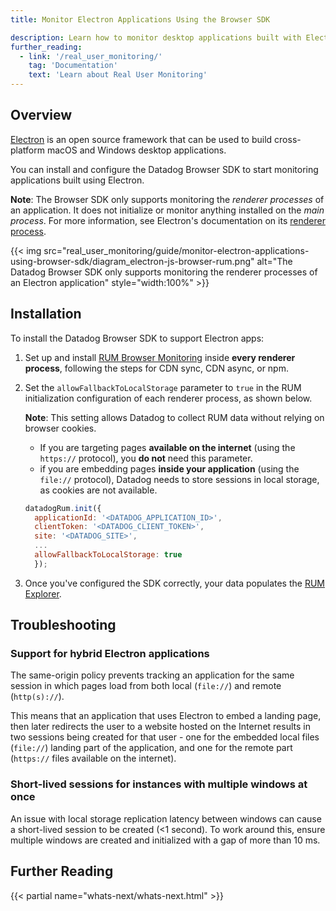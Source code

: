 ```yaml
---
title: Monitor Electron Applications Using the Browser SDK

description: Learn how to monitor desktop applications built with Electron through the browser RUM SDK.
further_reading:
  - link: '/real_user_monitoring/'
    tag: 'Documentation'
    text: 'Learn about Real User Monitoring'
---
```


## Overview

[Electron][1] is an open source framework that can be used to build cross-platform macOS and Windows desktop applications.

You can install and configure the Datadog Browser SDK to start monitoring applications built using Electron.

**Note**: The Browser SDK only supports monitoring the *renderer processes* of an application. It does not initialize or monitor anything installed on the *main process*. For more information, see Electron's documentation on its [renderer process][3].

{{< img src="real_user_monitoring/guide/monitor-electron-applications-using-browser-sdk/diagram_electron-js-browser-rum.png" alt="The Datadog Browser SDK only supports monitoring the renderer processes of an Electron application" style="width:100%" >}}

## Installation

To install the Datadog Browser SDK to support Electron apps:

1. Set up and install [RUM Browser Monitoring][2] inside **every renderer process**, following the steps for CDN sync, CDN async, or npm.

2. Set the `allowFallbackToLocalStorage` parameter to `true` in the RUM initialization configuration of each renderer process, as shown below.

   **Note**: This setting allows Datadog to collect RUM data without relying on browser cookies.

   - If you are targeting pages **available on the internet** (using the `https://` protocol), you **do not** need this parameter.
   - if you are embedding pages **inside your application** (using the `file://` protocol), Datadog needs to store sessions in local storage, as cookies are not available.

   ```javascript
   datadogRum.init({
     applicationId: '<DATADOG_APPLICATION_ID>',
     clientToken: '<DATADOG_CLIENT_TOKEN>',
     site: '<DATADOG_SITE>',
     ...
     allowFallbackToLocalStorage: true
     });
   ```

3. Once you've configured the SDK correctly, your data populates the [RUM Explorer][4].

## Troubleshooting

### Support for hybrid Electron applications
The same-origin policy prevents tracking an application for the same session in which pages load from both local (`file://`) and remote (`http(s)://`).

This means that an application that uses Electron to embed a landing page, then later redirects the user to a website hosted on the Internet results in two sessions being created for that user - one for the embedded local files (`file://`) landing part of the application, and one for the remote part (`https://` files available on the internet).

### Short-lived sessions for instances with multiple windows at once
An issue with local storage replication latency between windows can cause a short-lived session to be created (<1 second). To work around this, ensure multiple windows are created and initialized with a gap of more than 10 ms.

## Further Reading
{{< partial name="whats-next/whats-next.html" >}}

[1]: https://www.electronjs.org/
[2]: /real_user_monitoring/browser/#setup
[3]: https://www.electronjs.org/docs/latest/tutorial/process-model#the-renderer-process
[4]: /real_user_monitoring/explorer/
